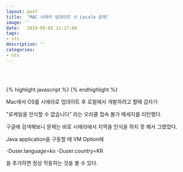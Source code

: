 ```yaml
---
layout: post
title:  "MAC 시에라 업데이트 시 Locale 문제"
image: ''
date:   2019-05-01 11:17:00
tags:
- sts
description: ''
categories:
- sts
---
```


<br/>
<br/>

{% highlight javascript %}
{% endhighlight %}

Mac에서 OS를 시에라로 업데이트 후 로컬에서 개발하려고 할때 갑자기<br/>

"로케일을 인식할 수 없습니다" 라는 오라클 접속 불가 메세지를 리턴했다.<br/>

구글에 검색해보니 문제는 바로 시에라에서 지역을 인식을 하지 못 해서 그랬었다.<br/>

Java application을 구동할 때 VM Option에<br/>

-Duser.language=ko -Duser.country=KR<br/>

을 추가하면 정상 작동하는 것을 볼 수 있다.<br/>